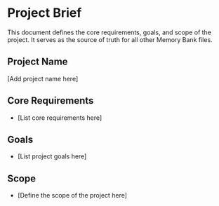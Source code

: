 # Project Brief

This document defines the core requirements, goals, and scope of the project. It serves as the source of truth for all other Memory Bank files.

## Project Name

[Add project name here]

## Core Requirements
- [List core requirements here]

## Goals
- [List project goals here]

## Scope
- [Define the scope of the project here] 